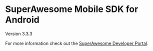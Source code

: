 SuperAwesome Mobile SDK for Android
===================================

Version 3.3.3

For more information check out the [SuperAwesome Developer Portal](http://developers.superawesome.tv/docs/androidsdk).
